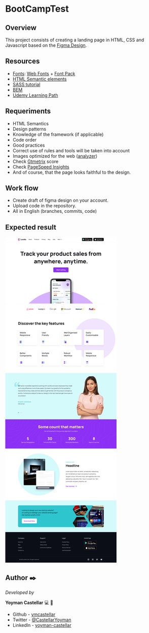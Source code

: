 # BootCampTest

## Overview
This project consists of creating a landing page in HTML, CSS and Javascript based on the [Figma Design](https://www.figma.com/file/9E7YmwfRAcScsdt8txbUWM/BootCamp-Test---Yoyman-(Copy)?node-id=0%3A1).

## Resources
* [Fonts](https://css-tricks.com/snippets/css/using-font-face/): [Web Fonts](https://drive.google.com/file/d/1xfE30WF5E-1YuJJ9owwn6E9PIXadzYSv/view?usp=sharing) + [Font Pack](https://drive.google.com/file/d/1lp7MfoELwJRJwffcl_50_3LA2o3_D6Ac/view?usp=sharing)
* [HTML Semantic elements](https://www.w3schools.com/html/html5_semantic_elements.asp)
* [SASS tutorial](https://www.w3schools.com/sass/)
* [BEM](http://getbem.com/introduction/)
* [Udemy Learning Path](https://koombea.udemy.com/learning-paths/956006?utm_medium=email&utm_campaign=email&utm_source=sendgrid.com)

## Requeriments
* HTML Semantics
* Design patterns
* Knowledge of the framework (if applicable)
* Code order
* Good practices
* Correct use of rules and tools will be taken into account
* Images optimized for the web ([analyzer](https://tinyjpg.com/analyzer))
* Check [Gtmetrix](https://gtmetrix.com/) score
* Check [PageSpeed Insights](https://developers.google.com/speed/pagespeed/insights/)
* And of course, that the page looks faithful to the design.

## Work flow
* Create draft of figma design on your account.
* Upload code in the repository.
* All in English (branches, commits, code)
  
## Expected result
![final](assets/images/final.png)

## Author ✒️

_Developed by_

**Yoyman Castellar** :computer: :man: 

- Github - [ymcastellar](https://github.com/ymcastellar)
- Twitter - [@CastellarYoyman](https://twitter.com/CastellarYoyman)
- LinkedIn - [yoyman-castellar](https://www.linkedin.com/in/yoyman-castellar/)
